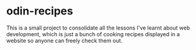 # odin-recipes
This is a small project to consolidate all the lessons I've
learnt about web development, which is just a bunch of cooking
recipes displayed in a website so anyone can freely check them out.
